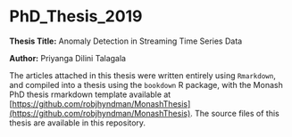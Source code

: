 # PhD_Thesis_2019

**Thesis Title:** Anomaly Detection in Streaming Time Series Data

**Author:** Priyanga Dilini Talagala

The articles attached in this thesis were written entirely using `Rmarkdown`, and compiled into a thesis  using  the `bookdown` R package, with the Monash PhD thesis rmarkdown template available at
[https://github.com/robjhyndman/MonashThesis](https://github.com/robjhyndman/MonashThesis). 
The source files of this thesis are available in this repository.
